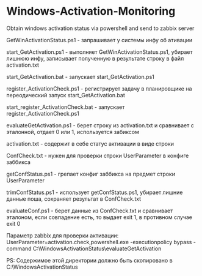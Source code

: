 # Windows-Activation-Monitoring
Obtain windows activation status via powershell and send to zabbix server

GetWinActivationStatus.ps1 - запрашивает у системы инфу об ативации

start_GetActivation.ps1 - выполняет GetWinActivationStatus.ps1, убирает лишнюю инфу, записывает полученную
в результате строку в файл activation.txt

start_GetActivation.bat - запускает start_GetActivation.ps1

register_ActivationCheck.ps1 - регистрирует задачу в планировщике на переодический запуск start_GetActivation.bat

start_register_ActivationCheck.bat - запускает register_ActivationCheck.ps1

evaluateGetActivation.ps1 - берет строку из activation.txt и сравнивает с эталонной, отдает 0 или 1,
используется забиксом

activation.txt - содержит в себе статус активации в виде строки

ConfCheck.txt - нужен для проверки строки UserParameter в конфиге заббикса

getConfStatus.ps1 - грепает конфиг заббикса на предмет строки UserParameter

trimConfStatus.ps1 - использует getConfStatus.ps1, убирает лишние данные поша, сохраняет результат в ConfCheck.txt

evaluateConf.ps1 - берет данные из ConfCheck.txt и сравнивает эталоном, если совпадение есть, то выдает exit 1, в противном случае exit 0


Параметр zabbix для проверки активации:
UserParameter=activation.check,powershell.exe -executionpolicy bypass -command C:\WindowsActivationStatus\evaluateGetActivation

PS: Содержимое этой директории должно быть скопировано в C:\WindowsActivationStatus
